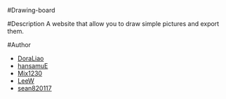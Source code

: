 #Drawing-board

#Description
A website that allow you to draw simple pictures and export them.

#Author
- [DoraLiao](https://github.com/DoraLiao)
- [hansamuE](https://github.com/hansamuE)
- [Mix1230](https://github.com/Mix1230)
- [LeeW](https://github.com/Lee-W)
- [sean820117](https://github.com/sean820117)
